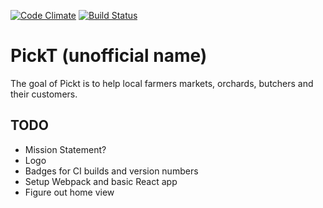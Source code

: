 [![Code Climate](https://codeclimate.com/github/pickt/pickt-web/badges/gpa.svg)](https://codeclimate.com/github/pickt/pickt-web)
[![Build Status](https://travis-ci.org/pickt/pickt-web.svg?branch=master)](https://travis-ci.org/pickt/pickt-web)

# PickT (unofficial name)

The goal of Pickt is to help local farmers markets, orchards, butchers and their customers.

## TODO
  * Mission Statement?
  * Logo
  * Badges for CI builds and version numbers
  * Setup Webpack and basic React app
  * Figure out home view


